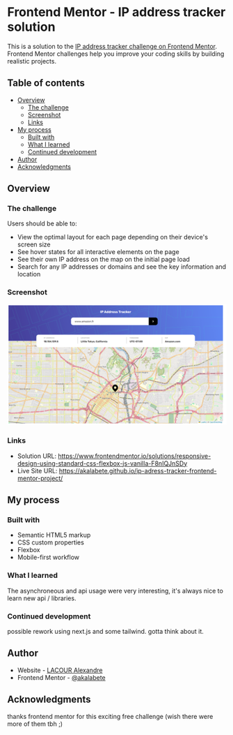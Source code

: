 # Frontend Mentor - IP address tracker solution

This is a solution to the [IP address tracker challenge on Frontend Mentor](https://www.frontendmentor.io/challenges/ip-address-tracker-I8-0yYAH0). Frontend Mentor challenges help you improve your coding skills by building realistic projects. 

## Table of contents

- [Overview](#overview)
  - [The challenge](#the-challenge)
  - [Screenshot](#screenshot)
  - [Links](#links)
- [My process](#my-process)
  - [Built with](#built-with)
  - [What I learned](#what-i-learned)
  - [Continued development](#continued-development)
- [Author](#author)
- [Acknowledgments](#acknowledgments)



## Overview

### The challenge

Users should be able to:

- View the optimal layout for each page depending on their device's screen size
- See hover states for all interactive elements on the page
- See their own IP address on the map on the initial page load
- Search for any IP addresses or domains and see the key information and location

### Screenshot

![](./images/screenshot.png)

### Links

- Solution URL: https://www.frontendmentor.io/solutions/responsive-design-using-standard-css-flexbox-js-vanilla-F8nIQJnSDy
- Live Site URL: https://akalabete.github.io/ip-adress-tracker-frontend-mentor-project/

## My process

### Built with

- Semantic HTML5 markup
- CSS custom properties
- Flexbox
- Mobile-first workflow

### What I learned

The asynchroneous and api usage were very interesting, it's always nice to learn new api / libraries.


### Continued development

possible rework using next.js and some tailwind. gotta think about it.

## Author

- Website - [LACOUR Alexandre](https://www.lacouralexandre.tech)
- Frontend Mentor - [@akalabete](https://www.frontendmentor.io/profile/yourusername)


## Acknowledgments

thanks frontend mentor for this exciting free challenge (wish there were more of them tbh ;) 
